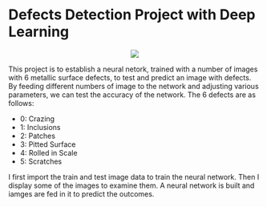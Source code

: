 # Defects Detection Project with Deep Learning

<p align = "center">
  <img src = "https://www.researchgate.net/profile/Facundo_Bre/publication/321259051/figure/fig1/AS:614329250496529@1523478915726/Artificial-neural-network-architecture-ANN-i-h-1-h-2-h-n-o.png"
</p>

This project is to establish a neural netork, trained with a number of images with 6 metallic surface defects, to test and predict an image with defects. By feeding different numbers of image to the network and adjusting various parameters, we can test the accuracy of the network. The 6 defects are as follows:

- 0: Crazing
- 1: Inclusions
- 2: Patches
- 3: Pitted Surface
- 4: Rolled in Scale
- 5: Scratches

I first import the train and test image data to train the neural network. Then I display some of the images to examine them. A neural network is built and iamges are fed in it to predict the outcomes. 
